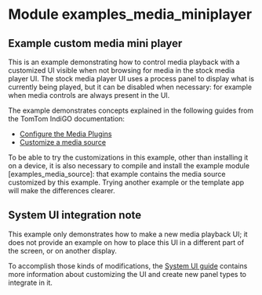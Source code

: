 # Module examples_media_miniplayer

## Example custom media mini player

This is an example demonstrating how to control media playback with a customized UI visible when
not browsing for media in the stock media player UI.
The stock media player UI uses a process panel to display what is currently being played, but it
can be disabled when necessary: for example when media controls are always present in the UI.

The example demonstrates concepts explained in the following guides from the TomTom IndiGO
documentation:

- [Configure the Media Plugins](https://developer.tomtom.com/tomtom-indigo/documentation/tutorials-and-examples/media/configure-the-media-plugins)
- [Customize a media source](https://developer.tomtom.com/tomtom-indigo/documentation/tutorials-and-examples/media/customize-a-media-source)

To be able to try the customizations in this example, other than installing it on a device, it is
also necessary to compile and install the example module [examples_media_source]: that example
contains the media source customized by this example. Trying another example or the template app
will make the differences clearer.

## System UI integration note

This example only demonstrates how to make a new media playback UI; it does not provide an example
on how to place this UI in a different part of the screen, or on another display.

To accomplish those kinds of modifications, the
[System UI guide](https://developer.tomtom.com/tomtom-indigo/documentation/development/system-ui)
contains more information about customizing the UI and create new panel types to integrate in it.
